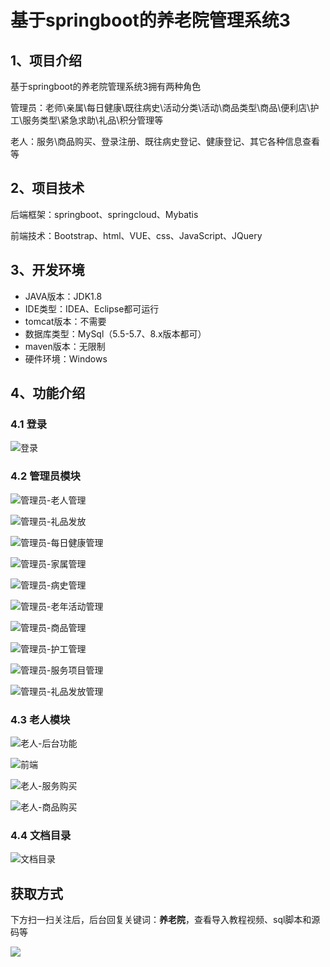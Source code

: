 # 基于springboot的养老院管理系统3



## 1、项目介绍

基于springboot的养老院管理系统3拥有两种角色

管理员：老师\亲属\每日健康\既往病史\活动分类\活动\商品类型\商品\便利店\护工\服务类型\紧急求助\礼品\积分管理等

老人：服务\商品购买、登录注册、既往病史登记、健康登记、其它各种信息查看等


## 2、项目技术

后端框架：springboot、springcloud、Mybatis

前端技术：Bootstrap、html、VUE、css、JavaScript、JQuery

## 3、开发环境

- JAVA版本：JDK1.8
- IDE类型：IDEA、Eclipse都可运行
- tomcat版本：不需要
- 数据库类型：MySql（5.5-5.7、8.x版本都可） 
- maven版本：无限制
- 硬件环境：Windows


## 4、功能介绍

### 4.1 登录

![登录](https://www.codeshop.fun/%20Typora-Images/202309271613363.jpg)

### 4.2 管理员模块

![管理员-老人管理](https://www.codeshop.fun/%20Typora-Images/202309271613926.jpg)

![管理员-礼品发放](https://www.codeshop.fun/%20Typora-Images/202309271613832.jpg)

![管理员-每日健康管理](https://www.codeshop.fun/%20Typora-Images/202309271613370.jpg)

![管理员-家属管理](https://www.codeshop.fun/%20Typora-Images/202309271613441.jpg)

![管理员-病史管理](https://www.codeshop.fun/%20Typora-Images/202309271613627.jpg)

![管理员-老年活动管理](https://www.codeshop.fun/%20Typora-Images/202309271613571.jpg)

![管理员-商品管理](https://www.codeshop.fun/%20Typora-Images/202309271613281.jpg)

![管理员-护工管理](https://www.codeshop.fun/%20Typora-Images/202309271613415.jpg)

![管理员-服务项目管理](https://www.codeshop.fun/%20Typora-Images/202309271613737.jpg)

![管理员-礼品发放管理](https://www.codeshop.fun/%20Typora-Images/202309271614080.jpg)

### 4.3 老人模块

![老人-后台功能](https://www.codeshop.fun/%20Typora-Images/202309271614114.jpg)

![前端](https://www.codeshop.fun/%20Typora-Images/202309271614319.jpg)

![老人-服务购买](https://www.codeshop.fun/%20Typora-Images/202309271614373.jpg)

![老人-商品购买](https://www.codeshop.fun/%20Typora-Images/202309271614684.jpg)

### 4.4 文档目录

![文档目录](https://www.codeshop.fun/%20Typora-Images/202309271614148.jpg)





## 获取方式

下方扫一扫关注后，后台回复关键词：**养老院**，查看导入教程视频、sql脚本和源码等

 ![](https://www.codeshop.fun/Typora-Images/202205281253739.png)


